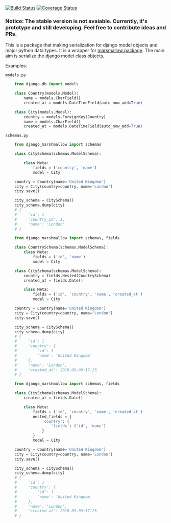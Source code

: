 [![Build Status](https://travis-ci.com/erdem/django-marshmallow.svg?branch=master)](https://travis-ci.com/erdem/django-marshmallow)
[![Coverage Status](https://coveralls.io/repos/github/erdem/django-marshmallow/badge.svg?branch=master)](https://coveralls.io/github/erdem/django-marshmallow?branch=master)


### Notice: The stable version is not avaiable. Currently, it's prototype and still developing. Feel free to contribute ideas and PRs.   

This is a package that making serialization for django model objects and major python data types. It is a wrapper for [marsmallow package](https://marshmallow.readthedocs.io). The main aim is serialize the django model class objects.

Examples:

`models.py`

```python
    from django.db import models

    class Country(models.Model):
        name = models.CharField()
        created_at = models.DateTimeField(auto_now_add=True)

    class City(models.Model):
        country = models.ForeignKey(Country)
        name = models.CharField()
        created_at = models.DateTimeField(auto_now_add=True)
```

`schemas.py`

```python
    from django_marshmallow import schemas

    class CitySchema(schemas.ModelSchema):

        class Meta:
            fields = ('country', 'name')
            model = City

    country = Country(name='United Kingdom')
    city = City(country=country, name='London')
    city.save()

    city_schema = CitySchema()
    city_schema.dump(city)
    # {
    #     'id': 1
    #     'country_id': 1,
    #     'name': 'London'
    # }
```

```python
    from django_marshmallow import schemas, fields

    class CountrySchema(schemas.ModelSchema):
        class Meta:
            fields = ('id', 'name')
            model = City

    class CitySchema(schemas.ModelSchema):
        country = fields.Nested(CountrySchema)
        created_at = fields.Date()

        class Meta:
            fields = ('id', 'country', 'name', 'created_at')
            model = City

    country = Country(name='United Kingdom')
    city = City(country=country, name='London')
    city.save()

    city_schema = CitySchema()
    city_schema.dump(city)
    # {
    #     'id': 1
    #     'country': {
    #         'id': 1
    #         'name': 'United Kingdom'
    #     },
    #     'name': 'London',
    #     'created_at': 2018-09-09:17:23
    # }
```


```python
    from django_marshmallow import schemas, fields

    class CitySchema(schemas.ModelSchema):
        created_at = fields.Date()

        class Meta:
            fields = ('id', 'country', 'name', 'created_at')
            nested_fields = {
                'country': {
                    'fields': ('id', 'name')    
                }
            }
            model = City

    country = Country(name='United Kingdom')
    city = City(country=country, name='London')
    city.save()

    city_schema = CitySchema()
    city_schema.dump(city)
    # {
    #     'id': 1
    #     'country': {
    #         'id': 1
    #         'name': 'United Kingdom'
    #     },
    #     'name': 'London',
    #     'created_at': 2018-09-09:17:23
    # }
```




